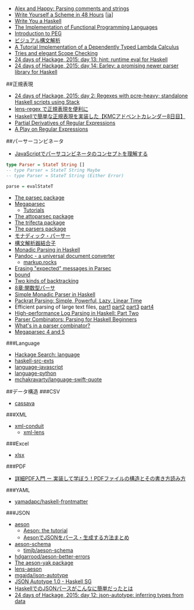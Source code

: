 * [Alex and Happy: Parsing comments and strings](http://www.jyotirmoy.net/posts/2015-08-17-alex-happy-startcodes.html)
* [Write Yourself a Scheme in 48 Hours](http://en.wikibooks.org/wiki/Write_Yourself_a_Scheme_in_48_Hours) [[ja](https://ja.wikibooks.org/wiki/48%E6%99%82%E9%96%93%E3%81%A7Scheme%E3%82%92%E6%9B%B8%E3%81%93%E3%81%86)]
* [Write You a Haskell](http://dev.stephendiehl.com/fun/)
* [The Implementation of Functional Programming Languages](http://research.microsoft.com/en-us/um/people/simonpj/papers/slpj-book-1987/)
* [Introduction to PEG](http://www.slideshare.net/kmizushima/introduction-to-peg)
* [ビジュアル構文解析](http://www.slideshare.net/ichikaz3/ss-11400787)
* [A Tutorial Implementation of a Dependently Typed Lambda Calculus](http://www.andres-loeh.de/LambdaPi/)
* [Tries and elegant Scope Checking](http://jaspervdj.be/posts/2015-10-30-tries-scope-checking.html)
* [24 days of Hackage, 2015: day 13: hint: runtime eval for Haskell](http://conscientiousprogrammer.com/blog/2015/12/13/24-days-of-hackage-2015-day-13-hint-runtime-eval-for-haskell/)
* [24 days of Hackage, 2015: day 14: Earley: a promising newer parser library for Haskell](http://conscientiousprogrammer.com/blog/2015/12/14/24-days-of-hackage-2015-day-14-earley-a-promising-newer-parser-library-for-haskell/)

##正規表現
* [24 days of Hackage, 2015: day 2: Regexes with pcre-heavy; standalone Haskell scripts using Stack](http://conscientiousprogrammer.com/blog/2015/12/02/24-days-of-hackage-2015-day-2-regexes-with-pcre-heavy-standalone-haskell-scripts-using-stack/)
* [lens-regex で正規表現を便利に](http://qiita.com/thimura/items/887db74cdf8bde9c1902)
* [Haskellで簡単な正規表現を実装した【KMCアドベントカレンダー8日目】](http://yu-i9.hatenablog.com/entry/2014/12/08/000104)
* [Partial Derivatives of Regular Expressions](https://www.youtube.com/watch?v=QVdBPvOOjBA)
* [A Play on Regular Expressions](http://sebfisch.github.io/haskell-regexp/regexp-play.pdf)

##パーサーコンビネータ
* [JavaScriptでパーサコンビネータのコンセプトを理解する](http://blog.anatoo.jp/entry/2015/04/26/220026)

```haskell
type Parser = StateT String []
-- type Parser = StateT String Maybe
-- type Parser = StateT String (Either Error)

parse = evalStateT
```

* [The parsec package](https://hackage.haskell.org/package/parsec)
* [Megaparsec](https://mrkkrp.github.io/megaparsec/)
  * [Tutorials](https://mrkkrp.github.io/megaparsec/tutorials.html)
* [The attoparsec package](http://hackage.haskell.org/package/attoparsec)
* [The trifecta package](https://hackage.haskell.org/package/trifecta)
* [The parsers package](http://hackage.haskell.org/package/parsers)
* [モナディック・パーサー](http://d.hatena.ne.jp/kazu-yamamoto/20080920/1221881130)
* [構文解析器結合子](https://www.ipsj.or.jp/07editj/promenade/4702.pdf)
* [Monadic Parsing in Haskell](http://www.cs.nott.ac.uk/~gmh/pearl.pdf)
* [Pandoc - a universal document converter](http://pandoc.org/)
  * [markup.rocks](http://markup.rocks/)
* [Erasing "expected" messages in Parsec](http://jaspervdj.be/posts/2015-09-02-erasing-parsec-expected-messages.html)
* [bound](http://hackage.haskell.org/package/bound)
* [Two kinds of backtracking](http://gelisam.blogspot.ca/2015/09/two-kinds-of-backtracking.html)
* [8章:関数型パーサ](http://www.slideshare.net/RuiccRail/programming-haskell-chapter8)
* [Simple Monadic Parser in Haskell](http://michal.muskala.eu/2015/09/23/simple-monadic-parser-in-haskell.html)
* [Packrat Parsing: Simple, Powerful, Lazy, Linear Time](http://bford.info/pub/lang/packrat-icfp02.pdf)
* Efficient parsing of large text files, [part1](https://hbtvl.wordpress.com/2015/11/19/efficient-parsing-of-large-text-files-part-1/) [part2](https://hbtvl.wordpress.com/2015/11/28/efficient-parsing-of-large-text-files-part-2/) [part3](https://hbtvl.wordpress.com/2015/11/29/efficient-parsing-of-large-text-files-part-3/) [part4](https://hbtvl.wordpress.com/2015/12/14/efficient-parsing-of-large-text-files-part-4-and-conclusion/)
* [High-performance Log Parsing in Haskell: Part Two](https://www.safaribooksonline.com/blog/2015/12/14/high-performance-log-parsing-in-haskell-part-two/)
* [Parser Combinators: Parsing for Haskell Beginners](http://two-wrongs.com/parser-combinators-parsing-for-haskell-beginners)
* [What's in a parser combinator?](http://remusao.github.io/whats-in-a-parser-combinator.html)
* [Megaparsec 4 and 5](https://mrkkrp.github.io/posts/megaparsec-4-and-5.html)

###Language
* [Hackage Search: language](https://hackage.haskell.org/packages/search?terms=language)
* [haskell-src-exts](https://hackage.haskell.org/package/haskell-src-exts)
* [language-javascript](https://hackage.haskell.org/package/language-javascript)
* [language-python](https://hackage.haskell.org/package/language-python)
* [mchakravarty/language-swift-quote](https://github.com/mchakravarty/language-swift-quote)

##データ構造
###CSV
* [cassava](https://hackage.haskell.org/package/cassava)

###XML
* [xml-conduit](https://hackage.haskell.org/package/xml-conduit)
  * [xml-lens](https://hackage.haskell.org/package/xml-lens)

###Excel
* [xlsx](https://hackage.haskell.org/package/xlsx)

###PDF
* [詳細PDF入門 ー 実装して学ぼう！PDFファイルの構造とその書き方読み方](http://itchyny.hatenablog.com/entry/2015/09/16/100000)

###YAML
* [yamadapc/haskell-frontmatter](https://github.com/yamadapc/haskell-frontmatter)

###JSON
* [aeson](http://hackage.haskell.org/package/aeson)
  * [Aeson: the tutorial](http://artyom.me/aeson)
  * [AesonでJSONをパース・生成する方法まとめ](http://qiita.com/alpha22jp/items/4cc65f128962e11811fb)
* [aeson-schema](https://hackage.haskell.org/package/aeson-schema)
  * [timjb/aeson-schema](https://github.com/timjb/aeson-schema)
* [hdgarrood/aeson-better-errors](https://github.com/hdgarrood/aeson-better-errors)
* [The aeson-yak package](http://hackage.haskell.org/package/aeson-yak)
* [lens-aeson](https://hackage.haskell.org/package/lens-aeson)
* [mgajda/json-autotype](https://github.com/mgajda/json-autotype)
* [JSON Autotype 1.0 - Haskell SG](https://www.youtube.com/watch?v=8D2-m2ikydc)
* [HaskellでのJSONパースがこんなに簡単だったとは](http://qiita.com/lotz/items/6305f8460db3419c22e3)
* [24 days of Hackage, 2015: day 12: json-autotype: inferring types from data](http://conscientiousprogrammer.com/blog/2015/12/12/24-days-of-hackage-2015-day-12-json-autotype-inferring-types-from-data/)

